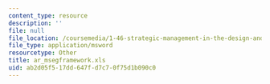```yaml
---
content_type: resource
description: ''
file: null
file_location: /coursemedia/1-46-strategic-management-in-the-design-and-construction-value-chain-fall-2003/ab2d05f517dd647fd7c70f75d1b090c0_ar_msegframework.xls
file_type: application/msword
resourcetype: Other
title: ar_msegframework.xls
uid: ab2d05f5-17dd-647f-d7c7-0f75d1b090c0
---
```

